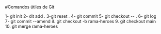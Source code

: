 #Comandos útiles de Git

1- git init
2- dit add .
3-git reset .
4- git commit 
5- git checkout -- .
6- git log
7- git commit --amend
8. git checkout -b rama-heroes
9. git checkout main
10. git merge rama-heroes